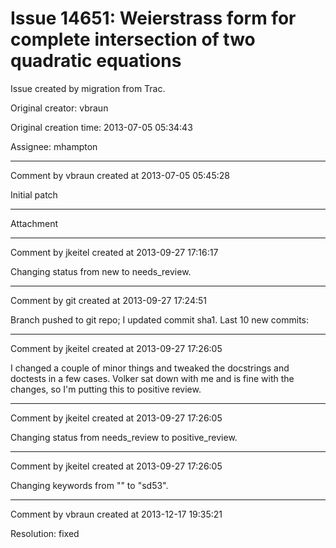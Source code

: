 # Issue 14651: Weierstrass form for complete intersection of two quadratic equations

Issue created by migration from Trac.

Original creator: vbraun

Original creation time: 2013-07-05 05:34:43

Assignee: mhampton




---

Comment by vbraun created at 2013-07-05 05:45:28

Initial patch


---

Attachment


---

Comment by jkeitel created at 2013-09-27 17:16:17

Changing status from new to needs_review.


---

Comment by git created at 2013-09-27 17:24:51

Branch pushed to git repo; I updated commit sha1. Last 10 new commits:


---

Comment by jkeitel created at 2013-09-27 17:26:05

I changed a couple of minor things and tweaked the docstrings and doctests in a few cases. Volker sat down with me and is fine with the changes, so I'm putting this to positive review.


---

Comment by jkeitel created at 2013-09-27 17:26:05

Changing status from needs_review to positive_review.


---

Comment by jkeitel created at 2013-09-27 17:26:05

Changing keywords from "" to "sd53".


---

Comment by vbraun created at 2013-12-17 19:35:21

Resolution: fixed
